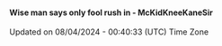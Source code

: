 #### Wise man says only fool rush in - McKidKneeKaneSir
Updated on 08/04/2024 - 00:40:33 (UTC) Time Zone
